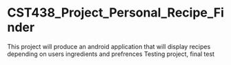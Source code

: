 # CST438_Project_Personal_Recipe_Finder
This project will produce an android application that will display recipes depending on users ingredients and prefrences
Testing project, final test
